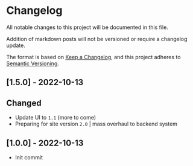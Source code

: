 # Changelog

All notable changes to this project will be documented in this file.

Addition of markdown posts will not be versioned or require a changelog update.

The format is based on [Keep a Changelog](https://keepachangelog.com/en/1.0.0/),
and this project adheres to [Semantic Versioning](https://semver.org/spec/v2.0.0.html).

## [1.5.0] - 2022-10-13

## Changed

- Update UI to `1.1` (more to come)
- Preparing for site version `2.0` | mass overhaul to backend system

## [1.0.0] - 2022-10-13

- Init commit
